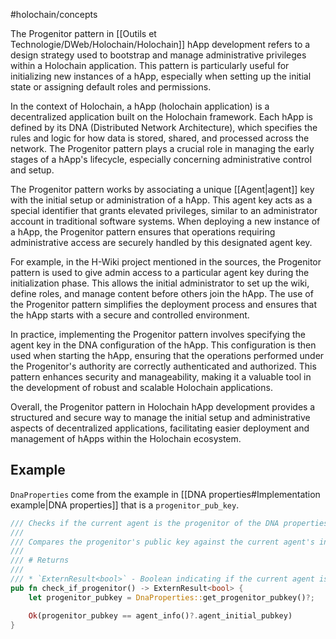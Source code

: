 #holochain/concepts 

The Progenitor pattern in [[Outils et Technologie/DWeb/Holochain/Holochain]] hApp development refers to a design strategy used to bootstrap and manage administrative privileges within a Holochain application. This pattern is particularly useful for initializing new instances of a hApp, especially when setting up the initial state or assigning default roles and permissions.

In the context of Holochain, a hApp (holochain application) is a decentralized application built on the Holochain framework. Each hApp is defined by its DNA (Distributed Network Architecture), which specifies the rules and logic for how data is stored, shared, and processed across the network. The Progenitor pattern plays a crucial role in managing the early stages of a hApp's lifecycle, especially concerning administrative control and setup.

The Progenitor pattern works by associating a unique [[Agent|agent]] key with the initial setup or administration of a hApp. This agent key acts as a special identifier that grants elevated privileges, similar to an administrator account in traditional software systems. When deploying a new instance of a hApp, the Progenitor pattern ensures that operations requiring administrative access are securely handled by this designated agent key.

For example, in the H-Wiki project mentioned in the sources, the Progenitor pattern is used to give admin access to a particular agent key during the initialization phase. This allows the initial administrator to set up the wiki, define roles, and manage content before others join the hApp. The use of the Progenitor pattern simplifies the deployment process and ensures that the hApp starts with a secure and controlled environment.

In practice, implementing the Progenitor pattern involves specifying the agent key in the DNA configuration of the hApp. This configuration is then used when starting the hApp, ensuring that the operations performed under the Progenitor's authority are correctly authenticated and authorized. This pattern enhances security and manageability, making it a valuable tool in the development of robust and scalable Holochain applications.

Overall, the Progenitor pattern in Holochain hApp development provides a structured and secure way to manage the initial setup and administrative aspects of decentralized applications, facilitating easier deployment and management of hApps within the Holochain ecosystem.

## Example

`DnaProperties` come from the example in [[DNA properties#Implementation example|DNA properties]] that is a `progenitor_pub_key`.

``` rust
/// Checks if the current agent is the progenitor of the DNA properties.
///
/// Compares the progenitor's public key against the current agent's initial public key.
///
/// # Returns
///
/// * `ExternResult<bool>` - Boolean indicating if the current agent is the progenitor.
pub fn check_if_progenitor() -> ExternResult<bool> {
    let progenitor_pubkey = DnaProperties::get_progenitor_pubkey()?;

    Ok(progenitor_pubkey == agent_info()?.agent_initial_pubkey)
}

```
